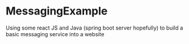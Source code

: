 # MessagingExample
Using some react JS and Java (spring boot server hopefully) to build a basic messaging service into a website
